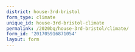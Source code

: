```yaml
---
district: house-3rd-bristol
form_type: climate
unique_id: house-3rd-bristol-climate
permalink: /2020bq/house-3rd-bristol/climate/
form_id: '201705916871054'
layout: form
---
```

